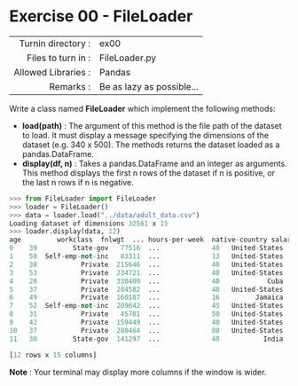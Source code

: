 # Exercise 00 - FileLoader
|                         |                    |
| -----------------------:| ------------------ |
|   Turnin directory :    |  ex00              |
|   Files to turn in :    |  FileLoader.py     |
|   Allowed Libraries :   |  Pandas            |
|   Remarks :             |  Be as lazy as possible...|

Write a class named __FileLoader__ which implement the following methods:
- __load(path)__ : The argument of this method is the file path of the dataset to load. It must display a message specifying the dimensions of the dataset (e.g. 340 x 500). The methods returns the dataset loaded as a pandas.DataFrame.
- __display(df, n)__ : Takes a pandas.DataFrame and an integer as arguments. This method displays the first n rows of the dataset if n is positive, or the last n rows if n is negative.  

```python
>>> from FileLoader import FileLoader
>>> loader = FileLoader()
>>> data = loader.load("../data/adult_data.csv")
Loading dataset of dimensions 32561 x 15
>>> loader.display(data, 12)
age         workclass  fnlwgt  ... hours-per-week  native-country salary
0    39         State-gov   77516  ...             40   United-States  <=50K
1    50  Self-emp-not-inc   83311  ...             13   United-States  <=50K
2    38           Private  215646  ...             40   United-States  <=50K
3    53           Private  234721  ...             40   United-States  <=50K
4    28           Private  338409  ...             40            Cuba  <=50K
5    37           Private  284582  ...             40   United-States  <=50K
6    49           Private  160187  ...             16         Jamaica  <=50K
7    52  Self-emp-not-inc  209642  ...             45   United-States   >50K
8    31           Private   45781  ...             50   United-States   >50K
9    42           Private  159449  ...             40   United-States   >50K
10   37           Private  280464  ...             80   United-States   >50K
11   30         State-gov  141297  ...             40           India   >50K

[12 rows x 15 columns]
```
__Note__ : Your terminal may display more columns if the window is wider.

